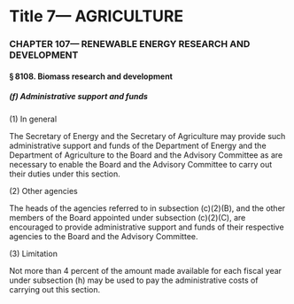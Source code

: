 
# Title 7— AGRICULTURE
### CHAPTER 107— RENEWABLE ENERGY RESEARCH AND DEVELOPMENT
#### § 8108. Biomass research and development
##### (f) Administrative support and funds

(1) In general

The Secretary of Energy and the Secretary of Agriculture may provide such administrative support and funds of the Department of Energy and the Department of Agriculture to the Board and the Advisory Committee as are necessary to enable the Board and the Advisory Committee to carry out their duties under this section.

(2) Other agencies

The heads of the agencies referred to in subsection (c)(2)(B), and the other members of the Board appointed under subsection (c)(2)(C), are encouraged to provide administrative support and funds of their respective agencies to the Board and the Advisory Committee.

(3) Limitation

Not more than 4 percent of the amount made available for each fiscal year under subsection (h) may be used to pay the administrative costs of carrying out this section.
